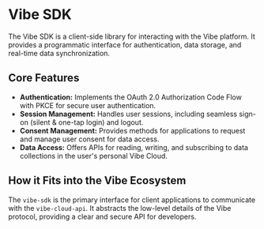 # Vibe SDK

The Vibe SDK is a client-side library for interacting with the Vibe platform. It provides a programmatic interface for authentication, data storage, and real-time data synchronization.

## Core Features

-   **Authentication:** Implements the OAuth 2.0 Authorization Code Flow with PKCE for secure user authentication.
-   **Session Management:** Handles user sessions, including seamless sign-on (silent & one-tap login) and logout.
-   **Consent Management:** Provides methods for applications to request and manage user consent for data access.
-   **Data Access:** Offers APIs for reading, writing, and subscribing to data collections in the user's personal Vibe Cloud.

## How it Fits into the Vibe Ecosystem

The `vibe-sdk` is the primary interface for client applications to communicate with the `vibe-cloud-api`. It abstracts the low-level details of the Vibe protocol, providing a clear and secure API for developers.
